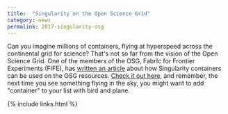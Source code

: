 ```yaml
---
title:  "Singularity on the Open Science Grid"
category: news
permalink: 2017-singularity-osg
---
```


Can you imagine millions of containers, flying at hyperspeed across the continental grid for science? That's not so far from the vision of the Open Science Grid. One of the members of the OSG, FabrIc for Frontier Experiments (FIFE), has <a href="http://fife.fnal.gov/singularity-on-the-osg/" target="_blank">written an article</a> about how Singularity containers can be used on the OSG resources. <a href="http://fife.fnal.gov/singularity-on-the-osg/" target="_blank">Check it out here</a>, and remember, the next time you see something flying in the sky, you might want to add "container" to your list with bird and plane.

{% include links.html %}
